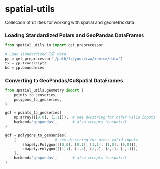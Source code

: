 # spatial-utils
Collection of utilities for working with spatial and geometric data

### Loading Standardized Polars and GeoPandas DataFrames
```python
from spatial_utils.io import get_preprocessor

# Load standardized IST data
pp = get_preprocessor('/path/to/your/raw/xenium/data')
tx = pp.transcripts
bd = pp.boundaries
```

### Converting to GeoPandas/CuSpatial DataFrames
```python
from spatial_utils.geometry import (
    points_to_geoseries,
    polygons_to_geoseries,
)

gdf = points_to_geoseries(
    np.array([[0,0], [1,1]]),  # see docstring for other valid inputs
    backend='geopandas',       # also accepts 'cuspatial'
)

gdf = polygons_to_geoseries(
    [                  # see docstring for other valid inputs
        shapely.Polygon([[0,0], [0,1], [1,1], [1,0], [0,0]]),
        shapely.Polygon([[1,1], [1,2], [2,2], [2,1], [1,1]]),
    ],
    backend='geopandas',       # also accepts 'cuspatial'
)
```
